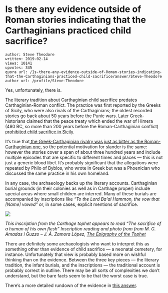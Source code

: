 # Is there any evidence outside of Roman stories indicating that the Carthaginians practiced child sacrifice?

	author: Steve Theodore
	written: 2019-02-14
	views: 10141
	upvotes: 345
	quora url: /Is-there-any-evidence-outside-of-Roman-stories-indicating-that-the-Carthaginians-practiced-child-sacrifice/answer/Steve-Theodore
	author url: /profile/Steve-Theodore


Yes, unfortunately, there is.

The literary tradition about Carthaginian child sacrifice predates Carthaginian-Roman conflict. The practice was first reported by the Greeks of Sicily, who were also rivals of the Carthaginians; the oldest recorded stories go back about 50 years before the Punic wars. Later Greek-historians claimed that the peace treaty which ended the war of Himera (480 BC, so more than 200 years before the Roman-Carthaginian conflict) [prohibited child sacrifice in Sicily](http://www.attalus.org/old/sayings1.html#175).

It’s true that[ the Greek-Carthaginian rivalry was just as bitter as the Roman-Carthaginian one](https://en.wikipedia.org/wiki/Sicilian_Wars), so the potential motivation for slander is the same: however the stories cover a span of about three hundred years and include multiple episodes that are specific to different times and places — this is not just a generic blood libel. It’s probably significant that the allegations were repeated by Philo of Byblos, who wrote in Greek but was a Phoenician who discussed the same practice in his own homeland.

In any case, the archaeology backs up the literary accounts. Carthaginian burial grounds (in their colonies as well as in Carthage proper) include special areas where small children are interred. Many of these burials are accompanied by inscriptions like _“To the Lord Ba'al Hammon, the vow that [Name] vowed”_ or, in some cases, explicit mentions of sacrifice.

![](https://qph.fs.quoracdn.net/main-qimg-289766350ad01a1840bf32485ad5f2db)

_This inscription from the Carthage tophet appears to read “The sacrifice of a human of his own flesh” Inscription reading and photo from from M. G. Amadas i Guzzo – J. Á. Zamora López,_ _[The Epigraphy of the Tophet](http://*https://www.researchgate.net/publication/270501350_The_Epigraphy_of_the_Tophet* (https://www.researchgate.net/publication/270501350_The_Epigraphy_of_the_Tophet))_ 

There are definitely some archaeologists who want to interpret this as something other than evidence of child sacrifice — a neonatal cemetery, for instance. Unfortunately that view is probably based more on wishful thinking than on the evidence. Between the three key pieces — the literary tradition, the infant burials, and the inscriptions — the traditional account is probably correct in outline. There may be all sorts of complexities we don’t understand, but the bare facts seem to be that the worst case is true.

There’s a more detailed rundown of the evidence in [this answer](https://www.quora.com/Did-the-Carthaginians-really-sacrifice-children-or-was-that-a-story-intended-to-slander-them-after-the-fact/answer/Steve-Theodore?ch=10&share=7941582f&srid=zLvM).

